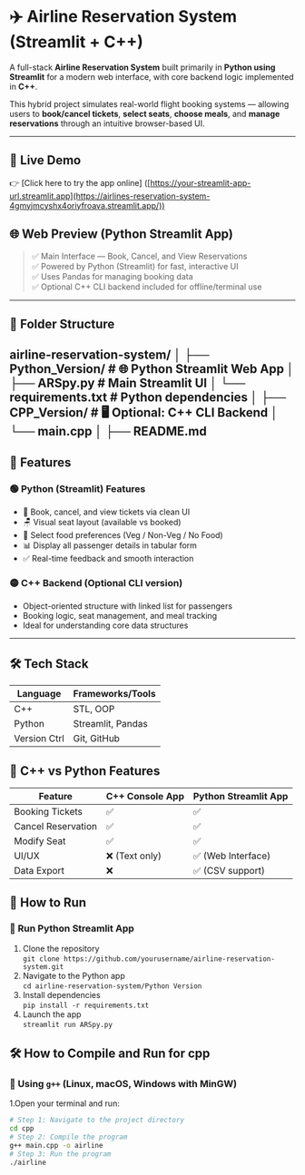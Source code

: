 # ✈️ Airline Reservation System (Streamlit + C++)

A full-stack **Airline Reservation System** built primarily in **Python using Streamlit** for a modern web interface, with core backend logic implemented in **C++**.

This hybrid project simulates real-world flight booking systems — allowing users to **book/cancel tickets**, **select seats**, **choose meals**, and **manage reservations** through an intuitive browser-based UI.

---
## 🔗 Live Demo

👉 [Click here to try the app online] ([https://your-streamlit-app-url.streamlit.app](https://airlines-reservation-system-4gmyjmcyshx4oriyfroava.streamlit.app/))

## 🌐 Web Preview (Python Streamlit App)

> ✅ Main Interface — Book, Cancel, and View Reservations  
> ✅ Powered by Python (Streamlit) for fast, interactive UI  
> ✅ Uses Pandas for managing booking data  
> ✅ Optional C++ CLI backend included for offline/terminal use

---

## 📁 Folder Structure

airline-reservation-system/
│
├── Python_Version/ # 🌐 Python Streamlit Web App
│ ├── ARSpy.py # Main Streamlit UI
│ └── requirements.txt # Python dependencies
│
├── CPP_Version/ # 🖥️ Optional: C++ CLI Backend
│ └── main.cpp
│
├── README.md
---
## 🔧 Features

### 🟢 Python (Streamlit) Features
- 🧾 Book, cancel, and view tickets via clean UI
- 🪑 Visual seat layout (available vs booked)
- 🥗 Select food preferences (Veg / Non-Veg / No Food)
- 📊 Display all passenger details in tabular form
- ✅ Real-time feedback and smooth interaction

### 🟡 C++ Backend (Optional CLI version)
- Object-oriented structure with linked list for passengers
- Booking logic, seat management, and meal tracking
- Ideal for understanding core data structures

---

## 🛠️ Tech Stack

| Language     | Frameworks/Tools |
|--------------|------------------|
| C++          | STL, OOP         |
| Python       | Streamlit, Pandas|
| Version Ctrl | Git, GitHub      |

## 🔄 C++ vs Python Features

| Feature             | C++ Console App     | Python Streamlit App |
|---------------------|---------------------|------------------------|
| Booking Tickets     | ✅                  | ✅                     |
| Cancel Reservation  | ✅                  | ✅                     |
| Modify Seat         | ✅                  | ✅                     |
| UI/UX               | ❌ (Text only)      | ✅ (Web Interface)     |
| Data Export         | ❌                  | ✅ (CSV support)       |


## 🚀 How to Run

### 🔹 Run Python Streamlit App
1. Clone the repository  
   `git clone https://github.com/yourusername/airline-reservation-system.git`
2. Navigate to the Python app  
   `cd airline-reservation-system/Python Version`
3. Install dependencies  
   `pip install -r requirements.txt`
4. Launch the app  
   `streamlit run ARSpy.py`
   
## 🛠️ How to Compile and Run for cpp
### 🔹 Using `g++` (Linux, macOS, Windows with MinGW)
1.Open your terminal and run:
```bash
# Step 1: Navigate to the project directory
cd cpp
# Step 2: Compile the program
g++ main.cpp -o airline
# Step 3: Run the program
./airline


